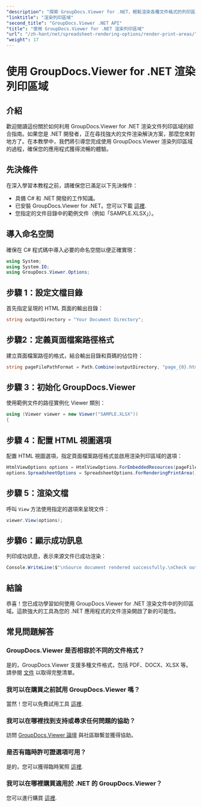 ```yaml
---
"description": "探索 GroupDocs.Viewer for .NET，輕鬆渲染各種文件格式的列印區域。立即免費試用！"
"linktitle": "渲染列印區域"
"second_title": "GroupDocs.Viewer .NET API"
"title": "使用 GroupDocs.Viewer for .NET 渲染列印區域"
"url": "/zh-hant/net/spreadsheet-rendering-options/render-print-areas/"
"weight": 17
---
```


# 使用 GroupDocs.Viewer for .NET 渲染列印區域

## 介紹
歡迎閱讀這份關於如何利用 GroupDocs.Viewer for .NET 渲染文件列印區域的綜合指南。如果您是 .NET 開發者，正在尋找強大的文件渲染解決方案，那麼您來對地方了。在本教學中，我們將引導您完成使用 GroupDocs.Viewer 渲染列印區域的過程，確保您的應用程式獲得流暢的體驗。
## 先決條件
在深入學習本教程之前，請確保您已滿足以下先決條件：
- 具備 C# 和 .NET 開發的工作知識。
- 已安裝 GroupDocs.Viewer for .NET。您可以下載 [這裡](https://releases。groupdocs.com/viewer/net/).
- 您指定的文件目錄中的範例文件（例如「SAMPLE.XLSX」）。
## 導入命名空間
確保在 C# 程式碼中導入必要的命名空間以便正確實現：
```csharp
using System;
using System.IO;
using GroupDocs.Viewer.Options;
```
## 步驟 1：設定文檔目錄
首先指定呈現的 HTML 頁面的輸出目錄：
```csharp
string outputDirectory = "Your Document Directory";
```
## 步驟2：定義頁面檔案路徑格式
建立頁面檔案路徑的格式，結合輸出目錄和頁碼的佔位符：
```csharp
string pageFilePathFormat = Path.Combine(outputDirectory, "page_{0}.html");
```
## 步驟 3：初始化 GroupDocs.Viewer
使用範例文件的路徑實例化 Viewer 類別：
```csharp
using (Viewer viewer = new Viewer("SAMPLE.XLSX"))
{
```
## 步驟 4：配置 HTML 視圖選項
配置 HTML 視圖選項，指定頁面檔案路徑格式並啟用渲染列印區域的選項：
```csharp
HtmlViewOptions options = HtmlViewOptions.ForEmbeddedResources(pageFilePathFormat);
options.SpreadsheetOptions = SpreadsheetOptions.ForRenderingPrintArea();
```
## 步驟 5：渲染文檔
呼叫 `View` 方法使用指定的選項來呈現文件：
```csharp
viewer.View(options);
```
## 步驟6：顯示成功訊息
列印成功訊息，表示來源文件已成功渲染：
```csharp
Console.WriteLine($"\nSource document rendered successfully.\nCheck output in {outputDirectory}.");
```
## 結論
恭喜！您已成功學習如何使用 GroupDocs.Viewer for .NET 渲染文件中的列印區域。這款強大的工具為您的 .NET 應用程式的文件渲染開啟了新的可能性。
## 常見問題解答
### GroupDocs.Viewer 是否相容於不同的文件格式？
是的，GroupDocs.Viewer 支援多種文件格式，包括 PDF、DOCX、XLSX 等。請參閱 [文件](https://tutorials.groupdocs.com/viewer/net/) 以取得完整清單。
### 我可以在購買之前試用 GroupDocs.Viewer 嗎？
當然！您可以免費試用工具 [這裡](https://releases。groupdocs.com/).
### 我可以在哪裡找到支持或尋求任何問題的協助？
訪問 [GroupDocs.Viewer 論壇](https://forum.groupdocs.com/c/viewer/9) 與社區聯繫並獲得協助。
### 是否有臨時許可證選項可用？
是的，您可以獲得臨時駕照 [這裡](https://purchase。groupdocs.com/temporary-license/).
### 我可以在哪裡購買適用於 .NET 的 GroupDocs.Viewer？
您可以進行購買 [這裡](https://purchase。groupdocs.com/buy).